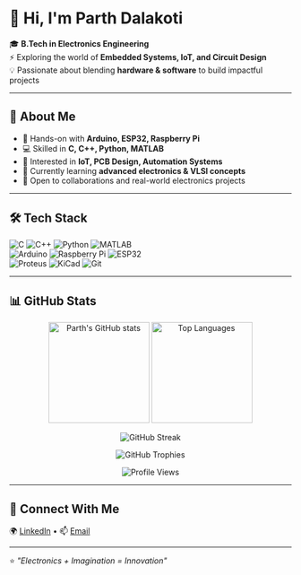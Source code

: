 # 👋 Hi, I'm Parth Dalakoti  

🎓 **B.Tech in Electronics Engineering**  
⚡ Exploring the world of **Embedded Systems, IoT, and Circuit Design**  
💡 Passionate about blending **hardware & software** to build impactful projects  

---

## 🚀 About Me  
- 🔧 Hands-on with **Arduino, ESP32, Raspberry Pi**  
- 💻 Skilled in **C, C++, Python, MATLAB**  
- 📡 Interested in **IoT, PCB Design, Automation Systems**  
- 📖 Currently learning **advanced electronics & VLSI concepts**  
- 🌱 Open to collaborations and real-world electronics projects  

---

## 🛠️ Tech Stack  
![C](https://img.shields.io/badge/C-00599C?style=for-the-badge&logo=c&logoColor=white)
![C++](https://img.shields.io/badge/C++-00599C?style=for-the-badge&logo=cplusplus&logoColor=white)
![Python](https://img.shields.io/badge/Python-3776AB?style=for-the-badge&logo=python&logoColor=white)
![MATLAB](https://img.shields.io/badge/MATLAB-FF8000?style=for-the-badge&logo=mathworks&logoColor=white)  
![Arduino](https://img.shields.io/badge/Arduino-00979D?style=for-the-badge&logo=arduino&logoColor=white)
![Raspberry Pi](https://img.shields.io/badge/Raspberry%20Pi-A22846?style=for-the-badge&logo=raspberrypi&logoColor=white)
![ESP32](https://img.shields.io/badge/ESP32-000000?style=for-the-badge&logo=espressif&logoColor=white)  
![Proteus](https://img.shields.io/badge/Proteus-00427E?style=for-the-badge)
![KiCad](https://img.shields.io/badge/KiCad-314CB0?style=for-the-badge&logo=kicad&logoColor=white)
![Git](https://img.shields.io/badge/Git-F05032?style=for-the-badge&logo=git&logoColor=white)

---

## 📊 GitHub Stats  
<p align="center">
  <img src="https://github-readme-stats.vercel.app/api?username=ParthDalakoti&show_icons=true&theme=tokyonight" alt="Parth's GitHub stats" height="180px"/>
  <img src="https://github-readme-stats.vercel.app/api/top-langs/?username=ParthDalakoti&layout=compact&theme=tokyonight" alt="Top Languages" height="180px"/>
</p>  

<p align="center">
  <img src="https://github-readme-streak-stats.herokuapp.com/?user=ParthDalakoti&theme=tokyonight" alt="GitHub Streak"/>
</p>

<p align="center">
  <img src="https://github-profile-trophy.vercel.app/?username=ParthDalakoti&theme=tokyonight&no-frame=true&margin-w=5" alt="GitHub Trophies"/>
</p>

<p align="center">
  <img src="https://komarev.com/ghpvc/?username=ParthDalakoti&label=Profile%20Views&color=0e75b6&style=flat" alt="Profile Views"/>
</p>  

---

## 🔗 Connect With Me  
🌍 [LinkedIn](#) • 📫 [Email](mailto:parthdalakoti482@gmail.com)  

---

⭐️ _"Electronics + Imagination = Innovation"_  
